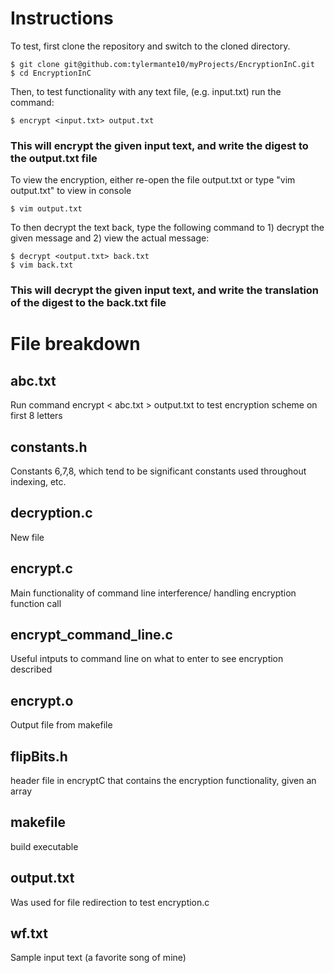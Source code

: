 # Instructions
To test, first clone the repository and switch to the cloned directory.
```
$ git clone git@github.com:tylermante10/myProjects/EncryptionInC.git
$ cd EncryptionInC
```
Then, to test functionality with any text file, (e.g. input.txt) run the command:
```
$ encrypt <input.txt> output.txt 
```
### This will encrypt the given input text, and write the digest to the output.txt file
To view the encryption, either re-open the file output.txt or type "vim output.txt" to view in console
```
$ vim output.txt
```
To then decrypt the text back, type the following command to 1) decrypt the given message and 2) view the actual message:
```
$ decrypt <output.txt> back.txt
$ vim back.txt
```
### This will decrypt the given input text, and write the translation of the digest to the back.txt file

# File breakdown

## abc.txt
Run command encrypt < abc.txt > output.txt to test encryption scheme on first 8 letters 

## constants.h
Constants 6,7,8, which tend to be significant constants used throughout indexing, etc.

## decryption.c
New file 

## encrypt.c
Main functionality of command line interference/ handling encryption function call

## encrypt_command_line.c 
Useful intputs to command line on what to enter to see encryption described 

## encrypt.o
Output file from makefile

## flipBits.h
header file in encryptC that contains the encryption functionality, given an array 

## makefile
build executable 

## output.txt
Was used for file redirection to test encryption.c

## wf.txt
Sample input text (a favorite song of mine)

